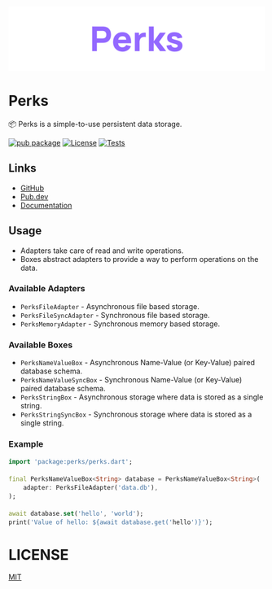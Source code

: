 <div align="center">
    <img src="https://github.com/zyrouge/dart_perks/blob/main/media/banner.png?raw=true">
</div>

# Perks

📦 Perks is a simple-to-use persistent data storage.

[![pub package](https://img.shields.io/pub/v/perks.svg)](https://pub.dev/packages/perks)
[![License](https://img.shields.io/github/license/zyrouge/dart_perks)](./LICENSE)
[![Tests](https://github.com/zyrouge/dart_perks/actions/workflows/test.yml/badge.svg)](https://github.com/zyrouge/dart_perks/actions/workflows/test.yml)

## Links

-   [GitHub](https://github.com/zyrouge/dart_perks)
-   [Pub.dev](https://pub.dev/packages/perks)
-   [Documentation](https://pub.dev/documentation/perks/latest/)

## Usage

-   Adapters take care of read and write operations.
-   Boxes abstract adapters to provide a way to perform operations on the data.

### Available Adapters

-   `PerksFileAdapter` - Asynchronous file based storage.
-   `PerksFileSyncAdapter` - Synchronous file based storage.
-   `PerksMemoryAdapter` - Synchronous memory based storage.

### Available Boxes

-   `PerksNameValueBox` - Asynchronous Name-Value (or Key-Value) paired database schema.
-   `PerksNameValueSyncBox` - Synchronous Name-Value (or Key-Value) paired database schema.
-   `PerksStringBox` - Asynchronous storage where data is stored as a single string.
-   `PerksStringSyncBox` - Synchronous storage where data is stored as a single string.

### Example

```dart
import 'package:perks/perks.dart';

final PerksNameValueBox<String> database = PerksNameValueBox<String>(
    adapter: PerksFileAdapter('data.db'),
);

await database.set('hello', 'world');
print('Value of hello: ${await database.get('hello')}');
```

# LICENSE

[MIT](./LICENSE)
